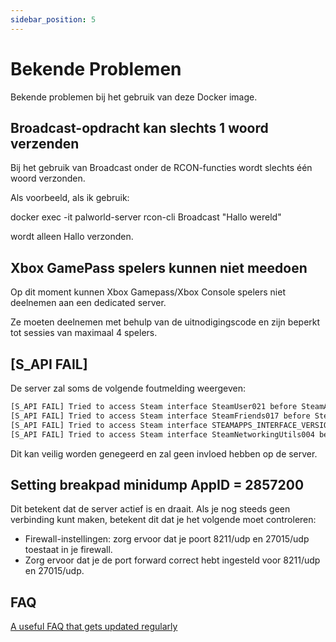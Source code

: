 ```yaml
---
sidebar_position: 5
---
```


# Bekende Problemen

Bekende problemen bij het gebruik van deze Docker image.

## Broadcast-opdracht kan slechts 1 woord verzenden

Bij het gebruik van Broadcast onder de RCON-functies wordt slechts één woord verzonden.

Als voorbeeld, als ik gebruik:

docker exec -it palworld-server rcon-cli Broadcast "Hallo wereld"

wordt alleen Hallo verzonden.

## Xbox GamePass spelers kunnen niet meedoen

Op dit moment kunnen Xbox Gamepass/Xbox Console spelers niet deelnemen aan een dedicated server.

Ze moeten deelnemen met behulp van de uitnodigingscode en zijn beperkt tot sessies van maximaal 4 spelers.

## [S_API FAIL]

De server zal soms de volgende foutmelding weergeven:

```bash
[S_API FAIL] Tried to access Steam interface SteamUser021 before SteamAPI_Init succeeded.
[S_API FAIL] Tried to access Steam interface SteamFriends017 before SteamAPI_Init succeeded.
[S_API FAIL] Tried to access Steam interface STEAMAPPS_INTERFACE_VERSION008 before SteamAPI_Init succeeded.
[S_API FAIL] Tried to access Steam interface SteamNetworkingUtils004 before SteamAPI_Init succeeded.
```

Dit kan veilig worden genegeerd en zal geen invloed hebben op de server.

## Setting breakpad minidump AppID = 2857200

Dit betekent dat de server actief is en draait. Als je nog steeds geen verbinding kunt maken,
betekent dit dat je het volgende moet controleren:

* Firewall-instellingen: zorg ervoor dat je poort 8211/udp en 27015/udp toestaat in je firewall.
* Zorg ervoor dat je de port forward correct hebt ingesteld voor 8211/udp en 27015/udp.

## FAQ

[A useful FAQ that gets updated regularly](https://gist.github.com/Toakan/3c78a577c21a21fcc5fa917f3021d70e#file-palworld-server-faq-community-md)
